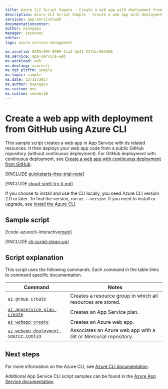 ```yaml
---
title: Azure CLI Script Sample - Create a web app with deployment from GitHub | Microsoft Docs
description: Azure CLI Script Sample - Create a web app with deployment from GitHub
services: app-service\web
documentationcenter: 
author: msangapu
manager: jeconnoc
editor: 
tags: azure-service-management

ms.assetid: 0205c991-0989-4ca3-bb41-237dcc964460
ms.service: app-service-web
ms.workload: web
ms.devlang: azurecli
ms.tgt_pltfrm: sample
ms.topic: sample
ms.date: 12/11/2017
ms.author: msangapu
ms.custom: mvc
ms.custom: seodec18
---
```

# Create a web app with deployment from GitHub using Azure CLI

This sample script creates a web app in App Service with its related resources. It then deploys your web app code from a public GitHub repository (without continuous deployment). For GitHub deployment with continuous deployment, see [Create a web app with continuous deployment from GitHub](app-service-cli-continuous-deployment-github.md).

[!INCLUDE [quickstarts-free-trial-note](../../../includes/quickstarts-free-trial-note.md)]

[!INCLUDE [cloud-shell-try-it.md](../../../includes/cloud-shell-try-it.md)]

If you choose to install and use the CLI locally, you need Azure CLI version 2.0 or later. To find the version, run `az --version`. If you need to install or upgrade, see [Install the Azure CLI]( /cli/azure/install-azure-cli).

## Sample script

[!code-azurecli-interactive[main](../../../cli_scripts/app-service/deploy-github/deploy-github.sh?highlight=3 "Create a web app with deployment from GitHub")]

[!INCLUDE [cli-script-clean-up](../../../includes/cli-script-clean-up.md)]

## Script explanation 

This script uses the following commands. Each command in the table links to command specific documentation.

| Command | Notes |
|---|---|
| [`az group create`](/cli/azure/group?view=azure-cli-latest#az-group-create) | Creates a resource group in which all resources are stored. |
| [`az appservice plan create`](/cli/azure/appservice/plan?view=azure-cli-latest#az-appservice-plan-create) | Creates an App Service plan. |
| [`az webapp create`](/cli/azure/webapp?view=azure-cli-latest#az-webapp-create) | Creates an Azure web app. |
| [`az webapp deployment source config`](/cli/azure/webapp/deployment/source?view=azure-cli-latest#az-webapp-deployment-source-config) | Associates an Azure web app with a Git or Mercurial repository. |

## Next steps

For more information on the Azure CLI, see [Azure CLI documentation](https://docs.microsoft.com/cli/azure).

Additional App Service CLI script samples can be found in the [Azure App Service documentation](../app-service-cli-samples.md).
